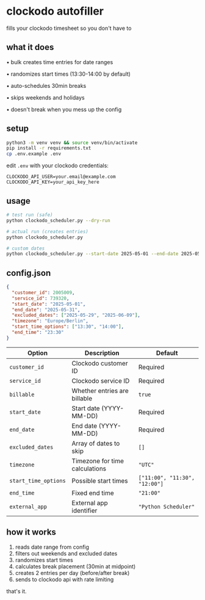 # clockodo autofiller

fills your clockodo timesheet so you don't have to

## what it does

• bulk creates time entries for date ranges

• randomizes start times (13:30-14:00 by default)

• auto-schedules 30min breaks

• skips weekends and holidays

• doesn't break when you mess up the config

## setup

```bash
python3 -m venv venv && source venv/bin/activate
pip install -r requirements.txt
cp .env.example .env
```

edit `.env` with your clockodo credentials:
```
CLOCKODO_API_USER=your.email@example.com
CLOCKODO_API_KEY=your_api_key_here
```

## usage

```bash
# test run (safe)
python clockodo_scheduler.py --dry-run

# actual run (creates entries)
python clockodo_scheduler.py

# custom dates
python clockodo_scheduler.py --start-date 2025-05-01 --end-date 2025-05-31
```

## config.json

```json
{
  "customer_id": 2005009,
  "service_id": 739320,
  "start_date": "2025-05-01",
  "end_date": "2025-05-31",
  "excluded_dates": ["2025-05-29", "2025-06-09"],
  "timezone": "Europe/Berlin",
  "start_time_options": ["13:30", "14:00"],
  "end_time": "23:30"
}
```

| Option | Description | Default |
|--------|-------------|---------|
| `customer_id` | Clockodo customer ID | Required |
| `service_id` | Clockodo service ID | Required |
| `billable` | Whether entries are billable | `true` |
| `start_date` | Start date (YYYY-MM-DD) | Required |
| `end_date` | End date (YYYY-MM-DD) | Required |
| `excluded_dates` | Array of dates to skip | `[]` |
| `timezone` | Timezone for time calculations | `"UTC"` |
| `start_time_options` | Possible start times | `["11:00", "11:30", "12:00"]` |
| `end_time` | Fixed end time | `"21:00"` |
| `external_app` | External app identifier | `"Python Scheduler"` |


## how it works

1. reads date range from config
2. filters out weekends and excluded dates
3. randomizes start times
4. calculates break placement (30min at midpoint)
5. creates 2 entries per day (before/after break)
6. sends to clockodo api with rate limiting

that's it.
